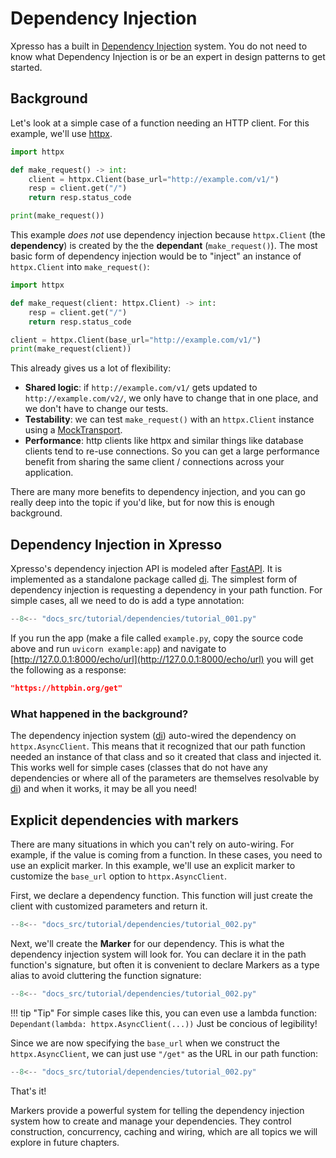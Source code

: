 # Dependency Injection

Xpresso has a built in [Dependency Injection] system.
You do not need to know what Dependency Injection is or be an expert in design patterns to get started.

## Background

Let's look at a simple case of a function needing an HTTP client.
For this example, we'll use [httpx].

```python
import httpx

def make_request() -> int:
    client = httpx.Client(base_url="http://example.com/v1/")
    resp = client.get("/")
    return resp.status_code

print(make_request())
```

This example _does not_ use dependency injection because `httpx.Client` (the **dependency**) is created by the the **dependant** (`make_request()`).
The most basic form of dependency injection would be to "inject" an instance of `httpx.Client` into `make_request()`:

```python
import httpx

def make_request(client: httpx.Client) -> int:
    resp = client.get("/")
    return resp.status_code

client = httpx.Client(base_url="http://example.com/v1/")
print(make_request(client))
```

This already gives us a lot of flexibility:

- **Shared logic**: if `http://example.com/v1/` gets updated to `http://example.com/v2/`, we only have to change that in one place, and we don't have to change our tests.
- **Testability**: we can test `make_request()` with an `httpx.Client` instance using a [MockTransport].
- **Performance**: http clients like httpx and similar things like database clients tend to re-use connections. So you can get a large performance benefit from sharing the same client / connections across your application.

There are many more benefits to dependency injection, and you can go really deep into the topic if you'd like, but for now this is enough background.

## Dependency Injection in Xpresso

Xpresso's dependency injection API is modeled after [FastAPI].
It is implemented as a standalone package called [di].
The simplest form of dependency injection is requesting a dependency in your path function.
For simple cases, all we need to do is add a type annotation:

```python hl_lines="6"
--8<-- "docs_src/tutorial/dependencies/tutorial_001.py"
```

If you run the app (make a file called `example.py`, copy the source code above and run `uvicorn example:app`) and navigate to [http://127.0.0.1:8000/echo/url](http://127.0.0.1:8000/echo/url) you will get the following as a response:

```json
"https://httpbin.org/get"
```

### What happened in the background?

The dependency injection system ([di]) auto-wired the dependency on `httpx.AsyncClient`.
This means that it recognized that our path function needed an instance of that class and so it created that class and injected it.
This works well for simple cases (classes that do not have any dependencies or where all of the parameters are themselves resolvable by [di]) and when it works, it may be all you need!

## Explicit dependencies with markers

There are many situations in which you can't rely on auto-wiring.
For example, if the value is coming from a function.
In these cases, you need to use an explicit marker.
In this example, we'll use an explicit marker to customize the `base_url` option to `httpx.AsyncClient`.

First, we declare a dependency function.
This function will just create the client with customized parameters and return it.

```python hl_lines="7-8"
--8<-- "docs_src/tutorial/dependencies/tutorial_002.py"
```

Next, we'll create the **Marker** for our dependency.
This is what the dependency injection system will look for.
You can declare it in the path function's signature, but often it is convenient to declare Markers as a type alias to avoid cluttering the function signature:

```python hl_lines="11"
--8<-- "docs_src/tutorial/dependencies/tutorial_002.py"
```

!!! tip "Tip"
    For simple cases like this, you can even use a lambda function: `Dependant(lambda: httpx.AsyncClient(...))`
    Just be concious of legibility!

Since we are now specifying the `base_url` when we construct the `httpx.AsyncClient`, we can just use `"/get"` as the URL in our path function:

```python hl_lines="15"
--8<-- "docs_src/tutorial/dependencies/tutorial_002.py"
```

That's it!

Markers provide a powerful system for telling the dependency injection system how to create and manage your dependencies.
They control construction, concurrency, caching and wiring, which are all topics we will explore in future chapters.

[Dependency Injection]: https://en.wikipedia.org/wiki/Dependency_injection
[httpx]: https://www.python-httpx.org
[MockTransport]: https://www.python-httpx.org/advanced/#mock-transports
[FastAPI]: https://fastapi.tiangolo.com/tutorial/dependencies/
[di]: https://github.com/adriangb/di
